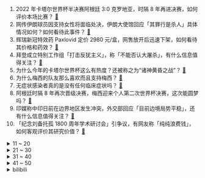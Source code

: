 1. 2022 年卡塔尔世界杯半决赛阿根廷 3:0 克罗地亚，时隔 8 年再进决赛，如何评价本场比赛？ [:link:](https://www.zhihu.com/question/572135925)
2. 网传伊朗球员因支持女性将面临处决，伊朗大使馆回应「其罪行是杀人」具体情况如何？如何看待此事件？ [:link:](https://www.zhihu.com/question/572097901)
3. 辉瑞新冠特效药 Paxlovid 定价 2980 元/盒，网售放开后迅速下架，如何看待其价格和药效？ [:link:](https://www.zhihu.com/question/572106846)
4. 拜登成立特别工作组「打击反犹主义」，称「不能否认大屠杀」，有什么信息值得关注？ [:link:](https://www.zhihu.com/question/572067690)
5. 为什么今年的卡塔尔世界杯这么有热度？还被称之为“诸神黄昏之战”？ [:link:](https://www.zhihu.com/question/567007960)
6. 为什么梅西的队友那么喜欢而且支持梅西？ [:link:](https://www.zhihu.com/question/571859187)
7. 无症状感染者真的是没有任何临床症状吗？ [:link:](https://www.zhihu.com/question/565826150)
8. 阿根廷时隔 8 年再次晋级决赛，梅西迎来个人第二次世界杯决赛，这次能圆梦吗？ [:link:](https://www.zhihu.com/question/572211667)
9. 印媒称中印日前在边界地区发生冲突，外交部回应「目前边境局势平稳」，还有什么信息值得关注？ [:link:](https://www.zhihu.com/question/572100068)
10. 「纪念刘备托孤 1800 周年学术研讨会」引争议，有网友称「纯纯浪费钱」，如何客观评价其研究价值？ [:link:](https://www.zhihu.com/question/572074556)
<details>
<summary>11 ~ 20</summary>

11. 自己做饭吃，怎样从极耗时的买菜、择菜、洗菜、切菜、配菜中解脱出来？ [:link:](https://www.zhihu.com/question/22903687)
12. 专家回应「北方病毒株是否比南方更毒」，称「致病性没明显区别，差异或由于气温和污染」，哪些信息值得关注？ [:link:](https://www.zhihu.com/question/572061285)
13. 世界杯半决赛法国如何才能破掉摩洛哥的密集防守？ [:link:](https://www.zhihu.com/question/571789880)
14. 长大后明明更懂事了，但和父母的争吵却越来越多，为什么会这样？该如何解决呢? [:link:](https://www.zhihu.com/question/532892008)
15. 魔兽制作组总经理表示，正与网易合作敲定最终方案，允许国服玩家保存游戏进度，后续进展会如何？ [:link:](https://www.zhihu.com/question/572083598)
16. 国产品牌都有哪些让人称道的技术？ [:link:](https://www.zhihu.com/question/571213317)
17. 为什么很多员工永远觉得自己的收入与付出不对等，且心怀不满？ [:link:](https://www.zhihu.com/question/563612682)
18. 现在疫情放开了，还能在外面跑步运动吗？ [:link:](https://www.zhihu.com/question/571590190)
19. 《大红灯笼高高挂》中，女主颂莲面对捶脚的仪式，从感到尴尬到无比渴望，这背后的心理变化是什么？ [:link:](https://www.zhihu.com/question/518734321)
20. 谷歌以「算法」为由拒将正确中国国歌置顶，邓炳强斥其双重标准，如何评价谷歌这一行为？怎样更正这一情况？ [:link:](https://www.zhihu.com/question/572097710)
</details>
<details>
<summary>21 ~ 30</summary>

21. 专家提示「原则上口罩佩戴不超过 8 小时」「口罩上喷酒精会影响防护」，有效的自我防护应该怎么做？ [:link:](https://www.zhihu.com/question/570897718)
22. 浙江呼吁「是时候出海做生意了，不要怕什么」，各地出海抢单「搞钱」队伍壮大，外贸对我国经济有多重要？ [:link:](https://www.zhihu.com/question/571920026)
23. 两款新冠口服药将开启网售，包含国产新冠口服药阿兹夫定及辉瑞特效药，哪些信息值得关注？ [:link:](https://www.zhihu.com/question/572114218)
24. 领导半夜给员工安排工作要求秒回，若未回复则电话打到接听为止，这一要求合理吗？若不合理，有哪些应对办法？ [:link:](https://www.zhihu.com/question/572072205)
25. 如何看待张朝阳称「人没有退休概念，一定要做事情，是劳作的命」? [:link:](https://www.zhihu.com/question/571860453)
26. 你的记忆里有哪些年代烙印深刻的老电影？ [:link:](https://www.zhihu.com/question/571706260)
27. 如何评价美剧《黄石》？ [:link:](https://www.zhihu.com/question/282564871)
28. 为什么人会在明知错误的路上越走越远？ [:link:](https://www.zhihu.com/question/571475600)
29. 你认为《甄嬛传》中心机最深的人是谁？ [:link:](https://www.zhihu.com/question/291576096)
30. 大学生提前放假回家，寒假能做点什么？ [:link:](https://www.zhihu.com/question/571778225)
</details>
<details>
<summary>31 ~ 40</summary>

31. 如何评价 Doinb 官宣下赛季休息？ [:link:](https://www.zhihu.com/question/571918663)
32. 世界杯进入淘汰赛，关于 「足球竞赛」家长可以和孩子分享什么? [:link:](https://www.zhihu.com/question/570987304)
33. 你跑过最美丽的跑道是哪里？ [:link:](https://www.zhihu.com/question/570802069)
34. 为什么《再见爱人 2》第五期的卢歌会那么崩溃？ [:link:](https://www.zhihu.com/question/569921300)
35. 对于一个普通的大一学生来说，买个iPhone14 128G能用四年吗？ [:link:](https://www.zhihu.com/question/570975692)
36. 媒体评特斯拉「一月四撞」称「公众需要真相而非甩锅」，如何评价这一观点？怎样敦促企业承担责任？ [:link:](https://www.zhihu.com/question/571569634)
37. 中医药管理局发布新冠病毒感染者居家中医药干预指引，哪些信息值得关注？ [:link:](https://www.zhihu.com/question/571767314)
38. 大规模核酸取消后 ，感染人数该如何预估？了解感染人数有哪些必要性？ [:link:](https://www.zhihu.com/question/572056958)
39. 《七圣召唤》有排位好，还是没排位好？为什么？ [:link:](https://www.zhihu.com/question/571970793)
40. 卡塔尔世界杯的直播中你最喜欢哪位解说员？ [:link:](https://www.zhihu.com/question/572118559)
</details>
<details>
<summary>41 ~ 50</summary>

41. 怎么培养领导者思维？ [:link:](https://www.zhihu.com/question/49715371)
42. 什么是顶级思维？？ [:link:](https://www.zhihu.com/question/546473429)
43. 怎么看待如今的道德与金钱呢？ [:link:](https://www.zhihu.com/question/571946331)
44. 现在老一辈和年轻辈的思想观念差异有多大？ [:link:](https://www.zhihu.com/question/311349392)
45. 梅西 11 球卫冕队史射手王+现役球员世界杯射手王，你怎么看待梅西在本届世界杯的表现？ [:link:](https://www.zhihu.com/question/572207286)
46. 哪些看起来不起眼的生活习惯会大大影响婚后生活质量，应该如何在婚前达成共识？ [:link:](https://www.zhihu.com/question/567995353)
47. 你悟出一个最大的人生道理是什么？ [:link:](https://www.zhihu.com/question/563871532)
48. 马航 MH370 失联调查新猜测「谜团背后可能存在犯罪意图」， 哪些信息值得关注? [:link:](https://www.zhihu.com/question/572117933)
49. 明日香港市民出行无须扫描安心出行二维码，自香港前往内地和澳门无须在口岸进行核酸检测，哪些信息值得关注？ [:link:](https://www.zhihu.com/question/572071387)
50. 家庭教育真的重要吗？ [:link:](https://www.zhihu.com/question/569791024)
</details><details>
<summary>bilibili</summary>

1. 这真是一件很酷的事情 [:link:](//www.bilibili.com/video/BV1c14y1T79D)
2. 探秘诺贝尔奖晚宴！准备了整整1年的晚宴上都吃什么？ [:link:](//www.bilibili.com/video/BV1EK411678n)
3. “究竟什么样的人，才会喜欢这种氛围感” [:link:](//www.bilibili.com/video/BV1F8411V7MG)
4. 没有弱的宝可梦，只有弱的训练师！！！ [:link:](//www.bilibili.com/video/BV1re4y1T7Fr)
5. 《下一个是谁》第四季（1） [:link:](//www.bilibili.com/video/BV128411G7by)
6. 烦·高 [:link:](//www.bilibili.com/video/BV1GP411T7nN)
7. 粉丝说看我发挥，我让他散兵起飞！！！ [:link:](//www.bilibili.com/video/BV1pG411K7MK)
8. 喉咙不舒服，咳嗽，试试这么按！ [:link:](//www.bilibili.com/video/BV1Pg411n7P9)
9. 23首爆火的欧美破亿神曲大串烧！ [:link:](//www.bilibili.com/video/BV1z44y1m7A7)
10. 融合召唤呼唤奇迹【水无月菌】 [:link:](//www.bilibili.com/video/BV1T44y1U72N)
<details>
<summary>11 ~ 20</summary>

11. 【装机教程】全网最好的装机教程，没有之一 [:link:](//www.bilibili.com/video/BV1BG4y137mG)
12. EXO《Don't fight the feeling》MV [:link:](//www.bilibili.com/video/BV1te411P7Wa)
13. 男朋友？ 癞蛤蟆罢了 [:link:](//www.bilibili.com/video/BV1F8411V7sa)
14. 【原神】所有角色换成流浪者(散兵)大招，踹你！ [:link:](//www.bilibili.com/video/BV1DW4y1g7fR)
15. 《暖暖与美梦神》先导片发布，与暖暖一起梦境冒险。 [:link:](//www.bilibili.com/video/BV12g411J7Hs)
16. 统计2700位头部UP主的数据，我发现了什么秘密？ [:link:](//www.bilibili.com/video/BV1T84y1t7XS)
17. 《我是内个内个内个___》 [:link:](//www.bilibili.com/video/BV1dG4y137wn)
18. 当年4399上的发泄神作，真实结局竟如此阴暗 [:link:](//www.bilibili.com/video/BV1944y1m78G)
19. VR、新能源、星际文明，钱学森的预言有多强？【钱学森下】【正经比比】 [:link:](//www.bilibili.com/video/BV1U14y1K7Ko)
20. 都什么年代，谁还当传统天蓬元帅？！！ [:link:](//www.bilibili.com/video/BV1AG411M7Nq)
</details>
<details>
<summary>21 ~ 30</summary>

21. 压力怪给老子死 [:link:](//www.bilibili.com/video/BV19R4y1r73j)
22. 挑战买光必胜客店里所有的单品，要花多少钱？结算发现要破产了！ [:link:](//www.bilibili.com/video/BV1g84y1t73u)
23. 母爱真的太伟大了 [:link:](//www.bilibili.com/video/BV1fG4y137sa)
24. 小米13性能分析：骁龙8Gen2能效不错！ [:link:](//www.bilibili.com/video/BV1RP4y1S77y)
25. 他们只是演了一个故事，走不出的是我们 [:link:](//www.bilibili.com/video/BV1i44y1m7to)
26. 《无间道》凭什么能封神20年？20000字细节解读带你看懂经典！ [:link:](//www.bilibili.com/video/BV1ae411P74Q)
27. 当我穿上老婆婆的衣服去奶奶家，最后笑的站不来了 [:link:](//www.bilibili.com/video/BV1kP411M7fv)
28. 第一次挽救生命，是什么体验 [:link:](//www.bilibili.com/video/BV1FG411K7Cd)
29. 大咖请客 厨子联动 [:link:](//www.bilibili.com/video/BV11R4y1r71z)
30. 假如龙哥给流浪者配音 [:link:](//www.bilibili.com/video/BV1z8411V7hZ)
</details>
<details>
<summary>31 ~ 40</summary>

31. 课 堂 请 勿 对 对 子【后宫篇】 ！！！ [:link:](//www.bilibili.com/video/BV1wR4y1y7uC)
32. 你们要的《巴啦啦小魔仙》改古风，这次是李白专场！ [:link:](//www.bilibili.com/video/BV1g84y1t7tC)
33. 卡塔尔最贵VIP球票体验！世界杯自助餐吃什么？现场看梅西进4强！ [:link:](//www.bilibili.com/video/BV16W4y1M7kR)
34. 帝后两不疑 [:link:](//www.bilibili.com/video/BV1CW4y1M7fX)
35. 用奇怪的方式打开《三体》！ [:link:](//www.bilibili.com/video/BV1iW4y1M7Tr)
36. 平底锅➕火箭筒=？？？【汽油桶快乐阴人流#19】 [:link:](//www.bilibili.com/video/BV1w14y1T7QQ)
37. 你能够得着这树枝  我算你厉害！ [:link:](//www.bilibili.com/video/BV1q24y1k7pA)
38. 《原神》散兵/流浪者「赐我一梦，但该醒了」 [:link:](//www.bilibili.com/video/BV1DV4y1w78g)
39. 花7天做一块肉！进来感受什么叫放纵！ [:link:](//www.bilibili.com/video/BV1QV4y1A78n)
40. 这桥...…真的不能再贪了！！ [:link:](//www.bilibili.com/video/BV1y24y1Q7zy)
</details>
<details>
<summary>41 ~ 50</summary>

41. 我被造黄谣后 “火遍全网” [:link:](//www.bilibili.com/video/BV1KV4y1N7Pf)
42. 妈妈对不起, 我想把他对我做的事情说出来 [:link:](//www.bilibili.com/video/BV1HD4y1a7c6)
43. 拍卖级别的超大野生大黄鱼，号称海中金条，破纪录试吃啊 [:link:](//www.bilibili.com/video/BV1TD4y1e7Vq)
44. 传说中的淡水鱼翅做一碗就要耗费上百个鱼头？这吃法也太离谱了吧？ [:link:](//www.bilibili.com/video/BV1TM411z7Xm)
45. 现场见证 "库里汤神合砍66分" 勇士大胜凯尔特人！重演总决赛剧情！ [:link:](//www.bilibili.com/video/BV1DV4y1w7ZE)
46. “众 神 归 位 ！” [:link:](//www.bilibili.com/video/BV1DV4y1P7Sf)
47. 黑金鲍、帝王鲑、极品和牛...全都畅吃？！1288元/位自助到底值不值？ [:link:](//www.bilibili.com/video/BV1R44y1S7vM)
48. 【轰】又到了南方人看雪，北方人看南方人的季节 [:link:](//www.bilibili.com/video/BV19V4y1P7LC)
49. 广东冬天的仪式感！ [:link:](//www.bilibili.com/video/BV16g411n7GA)
50. 无力 [:link:](//www.bilibili.com/video/BV168411577F)
</details>
<details>
<summary>51 ~ 60</summary>

51. 历时60天，我造出了正机之神！ [:link:](//www.bilibili.com/video/BV1xM411z7L7)
52. 花钱买个游戏，偷装文件还只让玩一次？！ [:link:](//www.bilibili.com/video/BV1H8411V7zY)
53. 南方人冬季骑行东北，零下十度在废弃铁皮房里煮饺子吃，目前感觉良好 [:link:](//www.bilibili.com/video/BV16R4y1r7wz)
54. 我的豚鼠品牌终于出来啦！！！！ [:link:](//www.bilibili.com/video/BV1sD4y1a7Zv)
55. 区区致命伤而已【原神】 [:link:](//www.bilibili.com/video/BV1d24y1Q7U7)
56. 十元贫穷料理再升级，十道大餐让你月底不再勒腰带 [:link:](//www.bilibili.com/video/BV1e24y1Q7mT)
57. 当我带爸妈去拍婚纱照 [:link:](//www.bilibili.com/video/BV16D4y1a7fb)
58. 迪卢克 只用登龙斩 一血无伤雷电将军，但是手机版！ [:link:](//www.bilibili.com/video/BV1TG411M7VA)
59. 代课老师：我为张涛承受得太多了 [:link:](//www.bilibili.com/video/BV1QW4y1g7Zy)
60. 看到这一幕，谁还忍心拉绳子！ [:link:](//www.bilibili.com/video/BV118411V7MV)
</details>
<details>
<summary>61 ~ 70</summary>

61. 江湖传言一口锅就能做的甜品，整一下？ [:link:](//www.bilibili.com/video/BV1AV4y1N7M3)
62. 童年噩梦成真了！托马斯小火车疯狂追杀我！ [:link:](//www.bilibili.com/video/BV1HD4y1a7cP)
63. 托尼老师的钢铁战衣，能拿几个诺贝尔奖?【司徒之脑洞】 [:link:](//www.bilibili.com/video/BV13W4y1u7nZ)
64. 馒头：早知道烂馒头场里了 [:link:](//www.bilibili.com/video/BV19v4y1X7ei)
65. 【传染病简史2】梅毒：千变万化，伪装成诸多疾病的花柳病 [:link:](//www.bilibili.com/video/BV1de411A7Lx)
66. 【TF家族】《一起去做的N件事》第九件事：一起来meeting！ [:link:](//www.bilibili.com/video/BV1t14y1T7a7)
67. 又一被中国年轻人吹捧的网红翻车，戳穿了新型割韭菜骗局 [:link:](//www.bilibili.com/video/BV18V4y1P7af)
68. 刚结婚2个月老公就没状态了，怎么办啊？ [:link:](//www.bilibili.com/video/BV1nM411U7gQ)
69. 网红界的一股清流，一个纯粹的人，一个行动的巨人 [:link:](//www.bilibili.com/video/BV1cv4y1R7Mf)
70. 我在支教的时候，看到了很多天真幼稚的事情，却带来深深的感触… [:link:](//www.bilibili.com/video/BV168411G7s2)
</details>
<details>
<summary>71 ~ 80</summary>

71. 擎天柱变身全过程 [:link:](//www.bilibili.com/video/BV18v4y1R79a)
72. 这下不得不玩原神了...【P11 一口气全跑完】【4K 60】 [:link:](//www.bilibili.com/video/BV1QV4y1w7LX)
73. 【鱼肉肉】这么可爱真是抱歉 甜甜圈~ [:link:](//www.bilibili.com/video/BV1j84y1r7wt)
74. ⚠️前方高能！别眨眼！带你感受天花板级的打戏盛宴！ [:link:](//www.bilibili.com/video/BV1K44y1D7xU)
75. 流浪者：我的痛楚你们懂吗啊啊啊！！！ [:link:](//www.bilibili.com/video/BV1aK41197Go)
76. 网络热门“智熄”视频鉴定 ㉙ [:link:](//www.bilibili.com/video/BV1gg411n7kT)
77. 深夜落地东北，马上来一套烤肉配泡面！ [:link:](//www.bilibili.com/video/BV1Ce411P7bR)
78. 【原神手书】散兵「 荣耀向我俯首」 [:link:](//www.bilibili.com/video/BV18d4y1e7NK)
79. 深度|| 丞相作为“三国奶王”的治国才能有多被低估？ [:link:](//www.bilibili.com/video/BV1WK41197GK)
80. 米哈游35亿砸原神 腾讯网易终于认输了？ [:link:](//www.bilibili.com/video/BV12D4y1h7QK)
</details>
<details>
<summary>81 ~ 90</summary>

81. 当你升级就会「输掉比赛」!!？ [:link:](//www.bilibili.com/video/BV1PP4y1X7rV)
82. “请用你现有的文化描述此景” [:link:](//www.bilibili.com/video/BV17P4y1X7Kq)
83. 《我家猫会托马斯回旋》 [:link:](//www.bilibili.com/video/BV1A8411V7Pb)
84. 游戏中的女性角色，动作风格差距好大呀…… [:link:](//www.bilibili.com/video/BV1t84y1t7nP)
85. 春节反催婚小妙招！ [:link:](//www.bilibili.com/video/BV1k24y1Q7yi)
86. 大家是不是都提前返乡放假在家了呢？ [:link:](//www.bilibili.com/video/BV1KD4y1a7vb)
87. 【闹腾男孩KC】不是全国都这样的吗？ [:link:](//www.bilibili.com/video/BV1HD4y1a756)
88. 不提“死”字，该如何满分描写“死亡”？建议全文背诵。 [:link:](//www.bilibili.com/video/BV1kG4y137cW)
89. 第一个发明麦芽糖的人究竟经历了什么！ [:link:](//www.bilibili.com/video/BV1YK41167ic)
90. 原来UP主们做了这么多免费神器？！建议火速收藏！！ [:link:](//www.bilibili.com/video/BV1nP411T7kx)
</details>
<details>
<summary>91 ~ 100</summary>

91. 程咬金：我主打的就是赵怀真 [:link:](//www.bilibili.com/video/BV15e4y1M7Sz)
92. 年终福利劲爆来袭！！！彪哥准备了10条整腿 200斤中方回馈粉丝 以感谢朋友们一路的支持与陪伴！ [:link:](//www.bilibili.com/video/BV1NV4y1A7ub)
93. 复刻夜市摊19元一份的牛排，80元买8块，实现牛排自由，太爽了 [:link:](//www.bilibili.com/video/BV19V4y1w75j)
94. 是你在校门口最爱吃的吗？ [:link:](//www.bilibili.com/video/BV1YG4y137RL)
95. 这些年我们都误解它了！ [:link:](//www.bilibili.com/video/BV1bv4y1R79D)
96. 今儿去打卡美国人看球最爱吃的食物炸鸡！! [:link:](//www.bilibili.com/video/BV16P411K7pG)
97. 【1000部动漫混剪】我们遥远的不是距离,而是次元！！！ [:link:](//www.bilibili.com/video/BV1b24y1Q7aC)
98. 《Bloom Up》🌺暖暖十周年纪念曲MV 正式上线！ [:link:](//www.bilibili.com/video/BV1d14y1K7zx)
99. 关于无障碍通道的事，物理课应该讲的很清楚，就杠上了 [:link:](//www.bilibili.com/video/BV1c44y1U74p)
100. 当我把666片落叶做成高定裙！ [:link:](//www.bilibili.com/video/BV128411V7Tu)
</details></details>
